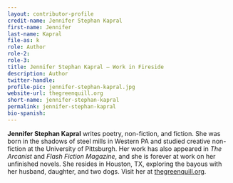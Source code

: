 ```yaml
---
layout: contributor-profile
credit-name: Jennifer Stephan Kapral
first-name: Jennifer
last-name: Kapral
file-as: k
role: Author
role-2:
role-3:
title: Jennifer Stephan Kapral — Work in Fireside
description: Author
twitter-handle:
profile-pic: jennifer-stephan-kapral.jpg
website-url: thegreenquill.org
short-name: jennifer-stephan-kapral
permalink: jennifer-stephan-kapral
bio-spanish:
---
```

**Jennifer Stephan Kapral** writes poetry, non-fiction, and fiction. She was born in the shadows of steel mills in Western PA and studied creative non-fiction at the University of Pittsburgh. Her work has also appeared in _The Arcanist_ and _Flash Fiction Magazine_, and she is forever at work on her unfinished novels. She resides in Houston, TX, exploring the bayous with her husband, daughter, and two dogs. Visit her at [thegreenquill.org](http://www.thegreenquill.org).

